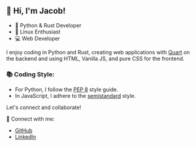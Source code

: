 ## 👋 Hi, I'm Jacob!

- 🚀 Python & Rust Developer
- 🐧 Linux Enthusiast
- 💻 Web Developer

I enjoy coding in Python and Rust, creating web applications with [Quart](https://pypi.org/project/Quart/) on the backend and using HTML, Vanilla JS, and pure CSS for the frontend.

### 📚 Coding Style:

- For Python, I follow the [PEP 8](https://www.python.org/dev/peps/pep-0008/) style guide.
- In JavaScript, I adhere to the [semistandard](https://github.com/standard/semistandard) style.

Let's connect and collaborate!

🔗 Connect with me:
- [GitHub](https://github.com/AchiraALX)
- [LinkedIn](https://www.linkedin.com/in/jacob-obara-2b9b8522a/)


<!---
AchiraALX/AchiraALX is a ✨ special ✨ repository because its `README.md` (this file) appears on your GitHub profile.
You can click the Preview link to take a look at your changes.
--->
